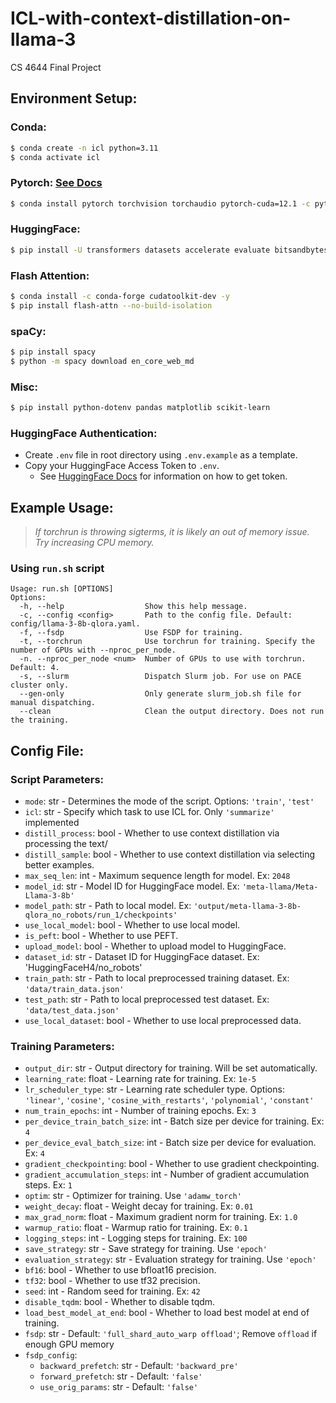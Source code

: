 # ICL-with-context-distillation-on-llama-3

CS 4644 Final Project

## Environment Setup:

### Conda:

```bash
$ conda create -n icl python=3.11
$ conda activate icl
```

### Pytorch: [See Docs](https://pytorch.org/get-started/locally/)  
```bash
$ conda install pytorch torchvision torchaudio pytorch-cuda=12.1 -c pytorch -c nvidia
```

### HuggingFace: 
```bash
$ pip install -U transformers datasets accelerate evaluate bitsandbytes huggingface_hub trl peft nltk rouge-score absl-py
```

### Flash Attention:
```bash
$ conda install -c conda-forge cudatoolkit-dev -y 
$ pip install flash-attn --no-build-isolation 
```

### spaCy:
```bash
$ pip install spacy
$ python -m spacy download en_core_web_md
```

### Misc:
```bash
$ pip install python-dotenv pandas matplotlib scikit-learn
```

### HuggingFace Authentication:

-   Create `.env` file in root directory using `.env.example` as a template.
-   Copy your HuggingFace Access Token to `.env`.
    -   See [HuggingFace Docs](https://huggingface.co/docs/hub/en/security-tokens) for information on how to get token.

## Example Usage:

> _If torchrun is throwing sigterms, it is likely an out of memory issue. Try increasing CPU memory._

### Using `run.sh` script

```
Usage: run.sh [OPTIONS]
Options:
  -h, --help                  Show this help message.
  -c, --config <config>       Path to the config file. Default: config/llama-3-8b-qlora.yaml.
  -f, --fsdp                  Use FSDP for training.
  -t, --torchrun              Use torchrun for training. Specify the number of GPUs with --nproc_per_node.
  -n. --nproc_per_node <num>  Number of GPUs to use with torchrun. Default: 4.
  -s, --slurm                 Dispatch Slurm job. For use on PACE cluster only.
  --gen-only                  Only generate slurm_job.sh file for manual dispatching.
  --clean                     Clean the output directory. Does not run the training.
```

## Config File:

### Script Parameters:

-   `mode`: str - Determines the mode of the script. Options: `'train'`, `'test'`
-   `icl`: str - Specify which task to use ICL for. Only `'summarize'` implemented
-   `distill_process`: bool - Whether to use context distillation via processing the text/
-   `distill_sample`: bool - Whether to use context distillation via selecting better examples. 
-   `max_seq_len`: int - Maximum sequence length for model. Ex: `2048`
-   `model_id`: str - Model ID for HuggingFace model. Ex: `'meta-llama/Meta-Llama-3-8b'`
-   `model_path`: str - Path to local model. Ex: `'output/meta-llama-3-8b-qlora_no_robots/run_1/checkpoints'`
-   `use_local_model`: bool - Whether to use local model.
-   `is_peft`: bool - Whether to use PEFT.
-   `upload_model`: bool - Whether to upload model to HuggingFace.
-   `dataset_id`: str - Dataset ID for HuggingFace dataset. Ex: 'HuggingFaceH4/no_robots'
-   `train_path`: str - Path to local preprocessed training dataset. Ex: `'data/train_data.json'`
-   `test_path`: str - Path to local preprocessed test dataset. Ex: `'data/test_data.json'`
-   `use_local_dataset`: bool - Whether to use local preprocessed data.

### Training Parameters:

-   `output_dir`: str - Output directory for training. Will be set automatically.
-   `learning_rate`: float - Learning rate for training. Ex: `1e-5`
-   `lr_scheduler_type`: str - Learning rate scheduler type. Options: `'linear'`, `'cosine'`, `'cosine_with_restarts'`, `'polynomial'`, `'constant'`
-   `num_train_epochs`: int - Number of training epochs. Ex: `3`
-   `per_device_train_batch_size`: int - Batch size per device for training. Ex: `4`
-   `per_device_eval_batch_size`: int - Batch size per device for evaluation. Ex: `4`
-   `gradient_checkpointing`: bool - Whether to use gradient checkpointing.
-   `gradient_accumulation_steps`: int - Number of gradient accumulation steps. Ex: `1`
-   `optim`: str - Optimizer for training. Use `'adamw_torch'`
-   `weight_decay`: float - Weight decay for training. Ex: `0.01`
-   `max_grad_norm`: float - Maximum gradient norm for training. Ex: `1.0`
-   `warmup_ratio`: float - Warmup ratio for training. Ex: `0.1`
-   `logging_steps`: int - Logging steps for training. Ex: `100`
-   `save_strategy`: str - Save strategy for training. Use `'epoch'`
-   `evaluation_strategy`: str - Evaluation strategy for training. Use `'epoch'`
-   `bf16`: bool - Whether to use bfloat16 precision.
-   `tf32`: bool - Whether to use tf32 precision.
-   `seed`: int - Random seed for training. Ex: `42`
-   `disable_tqdm`: bool - Whether to disable tqdm.
-   `load_best_model_at_end`: bool - Whether to load best model at end of training.
-   `fsdp`: str - Default: `'full_shard_auto_warp offload'`; Remove `offload` if enough GPU memory
-   `fsdp_config`:
    -   `backward_prefetch`: str - Default: `'backward_pre'`
    -   `forward_prefetch`: str - Default: `'false'`
    -   `use_orig_params`: str - Default: `'false'`
